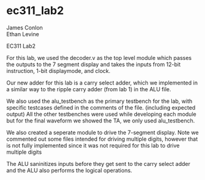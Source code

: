 # ec311_lab2

James Conlon  
Ethan Levine

EC311 Lab2

For this lab, we used the decoder.v as the top level module which passes the outputs to the 7 segment display and takes 
the inputs from 12-bit instruction, 1-bit displaymode, and clock. 

Our new adder for this lab is a carry select adder, which we implemented in a similar way to the ripple carry adder (from lab 1) in the ALU file.

We also used the alu_testbench as the primary testbench for the lab, with specific testcases defined in the comments of the file. (including expected output)
All the other testbenches were used while developing each module but for the final waveform we showed the TA, we only used alu_testbench. 


We also created a seperate module to drive the 7-segment display. Note we commented out some files intended for driving multiple digits, however that
is not fully implemented since it was not required for this lab to drive multiple digits

The ALU saninitizes inputs before they get sent to the carry select adder and the ALU also performs the logical operations.
